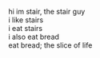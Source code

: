 hi im stair, the stair guy
<br>
i like stairs
<br>
i eat stairs
<br>
i also eat bread
<br>
eat bread; the slice of life

<!---
STAIRDAWNIAL/STAIRDAWNIAL is a ✨ special ✨ repository because its `README.md` (this file) appears on your GitHub profile.
You can click the Preview link to take a look at your changes.
--->
